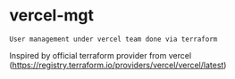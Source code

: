 # vercel-mgt


` User management under vercel team done via terraform `

Inspired by official terraform provider from vercel (https://registry.terraform.io/providers/vercel/vercel/latest)
